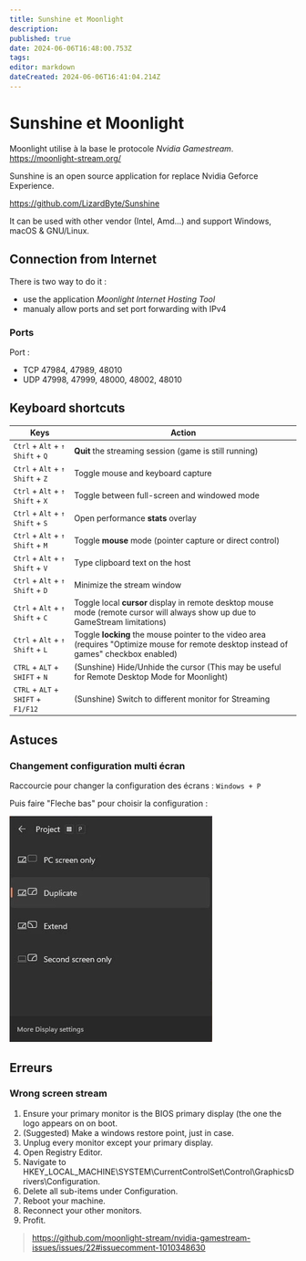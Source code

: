 ```yaml
---
title: Sunshine et Moonlight
description: 
published: true
date: 2024-06-06T16:48:00.753Z
tags: 
editor: markdown
dateCreated: 2024-06-06T16:41:04.214Z
---
```


# Sunshine et Moonlight

Moonlight utilise à la base le protocole *Nvidia Gamestream*.
<https://moonlight-stream.org/>

Sunshine is an open source application for replace Nvidia Geforce Experience.

<https://github.com/LizardByte/Sunshine>

It can be used with other vendor (Intel, Amd...) and support Windows, macOS & GNU/Linux.

## Connection from Internet

There is two way to do it :
- use the application *Moonlight Internet Hosting Tool*
- manualy allow ports and set port forwarding with IPv4

### Ports

Port :
- TCP 47984, 47989, 48010
- UDP 47998, 47999, 48000, 48002, 48010

## Keyboard shortcuts

| Keys | Action
|---|---
| `Ctrl` + `Alt` + `↑ Shift` + `Q` | **Quit** the streaming session (game is still running)
| `Ctrl` + `Alt` + `↑ Shift` + `Z` | Toggle mouse and keyboard capture
| `Ctrl` + `Alt` + `↑ Shift` + `X` | Toggle between full-screen and windowed mode
| `Ctrl` + `Alt` + `↑ Shift` + `S` | Open performance **stats** overlay
| `Ctrl` + `Alt` + `↑ Shift` + `M` | Toggle **mouse** mode (pointer capture or direct control)
| `Ctrl` + `Alt` + `↑ Shift` + `V` | Type clipboard text on the host
| `Ctrl` + `Alt` + `↑ Shift` + `D` | Minimize the stream window
| `Ctrl` + `Alt` + `↑ Shift` + `C` | Toggle local **cursor** display in remote desktop mouse mode (remote cursor will always show up due to GameStream limitations)
| `Ctrl` + `Alt` + `↑ Shift` + `L` | Toggle **locking** the mouse pointer to the video area (requires "Optimize mouse for remote desktop instead of games" checkbox enabled)
| `CTRL` + `ALT` + `SHIFT` + `N` | (Sunshine) Hide/Unhide the cursor (This may be useful for Remote Desktop Mode for Moonlight)
| `CTRL` + `ALT` + `SHIFT` + `F1/F12` | (Sunshine) Switch to different monitor for Streaming

## Astuces

### Changement configuration multi écran

Raccourcie pour changer la configuration des écrans : ```Windows + P```

Puis faire "Fleche bas" pour choisir la configuration :

![moonlight_gestion_multi_ecran.webp](/numerique/application/moonlight_gestion_multi_ecran.webp)

## Erreurs

### Wrong screen stream

1. Ensure your primary monitor is the BIOS primary display (the one the logo appears on on boot.
1. (Suggested) Make a windows restore point, just in case.
1. Unplug every monitor except your primary display.
1. Open Registry Editor.
1. Navigate to HKEY_LOCAL_MACHINE\SYSTEM\CurrentControlSet\Control\GraphicsDrivers\Configuration.
1. Delete all sub-items under Configuration.
1. Reboot your machine.
1. Reconnect your other monitors.
1. Profit.

> <https://github.com/moonlight-stream/nvidia-gamestream-issues/issues/22#issuecomment-1010348630>
